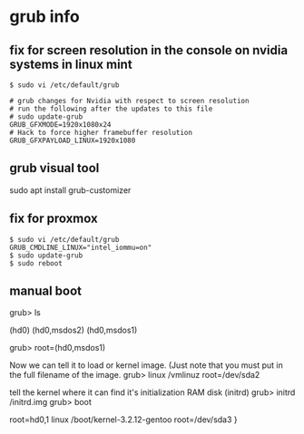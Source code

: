 # grub info

## fix for screen resolution in the console on nvidia systems in linux mint
```
$ sudo vi /etc/default/grub

# grub changes for Nvidia with respect to screen resolution
# run the following after the updates to this file
# sudo update-grub
GRUB_GFXMODE=1920x1080x24
# Hack to force higher framebuffer resolution
GRUB_GFXPAYLOAD_LINUX=1920x1080
```

## grub visual tool
sudo apt install grub-customizer

## fix for proxmox
```
$ sudo vi /etc/default/grub
GRUB_CMDLINE_LINUX="intel_iommu=on"
$ sudo update-grub
$ sudo reboot
```

## manual boot
grub> ls

(hd0) (hd0,msdos2) (hd0,msdos1)

grub> root=(hd0,msdos1)

Now we can tell it to load or kernel image. (Just note that you must put in the full filename of the image.
grub> linux /vmlinuz root=/dev/sda2

tell the kernel where it can find it's initialization RAM disk (initrd)
grub> initrd /initrd.img
grub> boot



root=hd0,1
linux /boot/kernel-3.2.12-gentoo root=/dev/sda3
}
